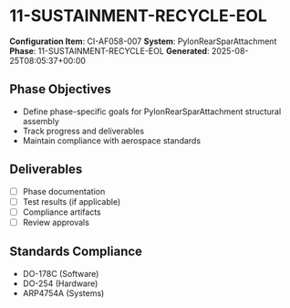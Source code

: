 # 11-SUSTAINMENT-RECYCLE-EOL

**Configuration Item**: CI-AF058-007
**System**: PylonRearSparAttachment
**Phase**: 11-SUSTAINMENT-RECYCLE-EOL
**Generated**: 2025-08-25T08:05:37+00:00

## Phase Objectives
- Define phase-specific goals for PylonRearSparAttachment structural assembly
- Track progress and deliverables
- Maintain compliance with aerospace standards

## Deliverables
- [ ] Phase documentation
- [ ] Test results (if applicable)
- [ ] Compliance artifacts
- [ ] Review approvals

## Standards Compliance
- DO-178C (Software)
- DO-254 (Hardware)
- ARP4754A (Systems)

